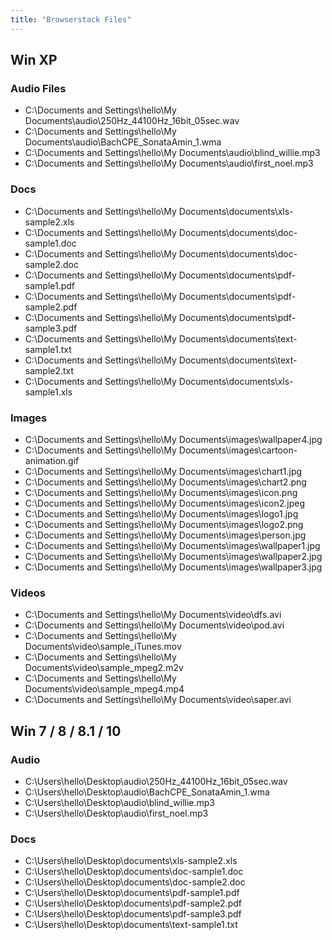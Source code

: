 ```yaml
---
title: "Browserstack Files"
---
```


## Win XP


### Audio Files

* C:\Documents and Settings\hello\My Documents\audio\250Hz_44100Hz_16bit_05sec.wav
* C:\Documents and Settings\hello\My Documents\audio\BachCPE_SonataAmin_1.wma
* C:\Documents and Settings\hello\My Documents\audio\blind_willie.mp3
* C:\Documents and Settings\hello\My Documents\audio\first_noel.mp3

### Docs

* C:\Documents and Settings\hello\My Documents\documents\xls-sample2.xls
* C:\Documents and Settings\hello\My Documents\documents\doc-sample1.doc
* C:\Documents and Settings\hello\My Documents\documents\doc-sample2.doc
* C:\Documents and Settings\hello\My Documents\documents\pdf-sample1.pdf
* C:\Documents and Settings\hello\My Documents\documents\pdf-sample2.pdf
* C:\Documents and Settings\hello\My Documents\documents\pdf-sample3.pdf
* C:\Documents and Settings\hello\My Documents\documents\text-sample1.txt
* C:\Documents and Settings\hello\My Documents\documents\text-sample2.txt
* C:\Documents and Settings\hello\My Documents\documents\xls-sample1.xls

### Images

* C:\Documents and Settings\hello\My Documents\images\wallpaper4.jpg
* C:\Documents and Settings\hello\My Documents\images\cartoon-animation.gif
* C:\Documents and Settings\hello\My Documents\images\chart1.jpg
* C:\Documents and Settings\hello\My Documents\images\chart2.png
* C:\Documents and Settings\hello\My Documents\images\icon.png
* C:\Documents and Settings\hello\My Documents\images\icon2.jpeg
* C:\Documents and Settings\hello\My Documents\images\logo1.jpg
* C:\Documents and Settings\hello\My Documents\images\logo2.png
* C:\Documents and Settings\hello\My Documents\images\person.jpg
* C:\Documents and Settings\hello\My Documents\images\wallpaper1.jpg
* C:\Documents and Settings\hello\My Documents\images\wallpaper2.jpg
* C:\Documents and Settings\hello\My Documents\images\wallpaper3.jpg

### Videos

* C:\Documents and Settings\hello\My Documents\video\dfs.avi
* C:\Documents and Settings\hello\My Documents\video\pod.avi
* C:\Documents and Settings\hello\My Documents\video\sample_iTunes.mov
* C:\Documents and Settings\hello\My Documents\video\sample_mpeg2.m2v
* C:\Documents and Settings\hello\My Documents\video\sample_mpeg4.mp4
* C:\Documents and Settings\hello\My Documents\video\saper.avi

## Win 7 / 8 / 8.1 / 10

### Audio

* C:\Users\hello\Desktop\audio\250Hz_44100Hz_16bit_05sec.wav
* C:\Users\hello\Desktop\audio\BachCPE_SonataAmin_1.wma
* C:\Users\hello\Desktop\audio\blind_willie.mp3
* C:\Users\hello\Desktop\audio\first_noel.mp3

### Docs

* C:\Users\hello\Desktop\documents\xls-sample2.xls
* C:\Users\hello\Desktop\documents\doc-sample1.doc
* C:\Users\hello\Desktop\documents\doc-sample2.doc
* C:\Users\hello\Desktop\documents\pdf-sample1.pdf
* C:\Users\hello\Desktop\documents\pdf-sample2.pdf
* C:\Users\hello\Desktop\documents\pdf-sample3.pdf
* C:\Users\hello\Desktop\documents\text-sample1.txt
